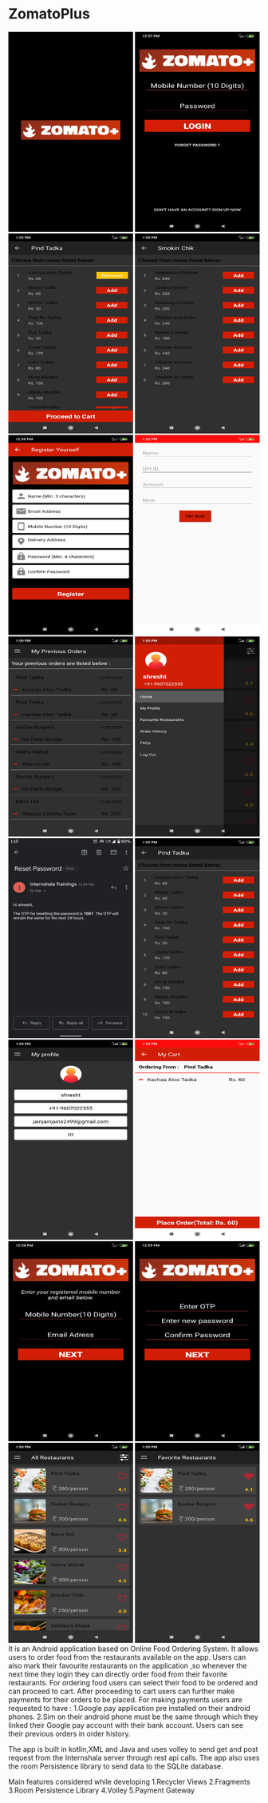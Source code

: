 # ZomatoPlus

<img src="https://github.com/ShreshtJain/ZomatoPlus/blob/master/Screenshots/Splash%20screen.jpg" alt="alt text" width="250" height="400">
<img src="https://github.com/ShreshtJain/ZomatoPlus/blob/master/Screenshots/Login%20Activity.jpg" alt="alt text" width="250" height="400">
<img src="https://github.com/ShreshtJain/ZomatoPlus/blob/master/Screenshots/menu%20List2.jpg" alt="alt text" width="250" height="400">
<img src="https://github.com/ShreshtJain/ZomatoPlus/blob/master/Screenshots/Restaurant.jpg" alt="alt text" width="250" height="400">
<img src="https://github.com/ShreshtJain/ZomatoPlus/blob/master/Screenshots/Register%20Activity.jpg" alt="alt text" width="250" height="400">
<img src="https://github.com/ShreshtJain/ZomatoPlus/blob/master/Screenshots/Payment%20Option.jpg" alt="alt text" width="250" height="400">
<img src="https://github.com/ShreshtJain/ZomatoPlus/blob/master/Screenshots/Order%20history1.jpg" alt="alt text" width="250" height="400">
<img src="https://github.com/ShreshtJain/ZomatoPlus/blob/master/Screenshots/Navigation%20Drawer.jpg" alt="alt text" width="250" height="400">
<img src="https://github.com/ShreshtJain/ZomatoPlus/blob/master/Screenshots/Gmail%20OTP.jpeg" alt="alt text" width="250" height="400">
<img src="https://github.com/ShreshtJain/ZomatoPlus/blob/master/Screenshots/Menu%20List.jpg" alt="alt text" width="250" height="400">
<img src="https://github.com/ShreshtJain/ZomatoPlus/blob/master/Screenshots/My%20Profile.jpg" alt="alt text" width="250" height="400">
<img src="https://github.com/ShreshtJain/ZomatoPlus/blob/master/Screenshots/My_Cart.jpg" alt="alt text" width="250" height="400">
<img src="https://github.com/ShreshtJain/ZomatoPlus/blob/master/Screenshots/Forgot%20Password.jpg" alt="alt text" width="250" height="400">
<img src="https://github.com/ShreshtJain/ZomatoPlus/blob/master/Screenshots/Confirm%20OTP.jpg" alt="alt text" width="250" height="400">
<img src="https://github.com/ShreshtJain/ZomatoPlus/blob/master/Screenshots/Dashboard.jpg" alt="alt text" width="250" height="400">
<img src="https://github.com/ShreshtJain/ZomatoPlus/blob/master/Screenshots/Favourite%20Restaurants.jpg" alt="alt text" width="250" height="400">
It is an Android application based on Online Food Ordering System.
It allows users to order food from the restaurants available on the app.
Users can also mark their favourite restaurants on the application ,so whenever the next time they login they can directly order food from their favorite restaurants.
For ordering food users can select their food to be ordered and can proceed to cart.
After proceeding to cart users can further make payments for their orders to be placed.
For making payments users are requested to have :
    1.Google pay application pre installed on their android phones.
    2.Sim on their android phone must be the same through which they linked their Google pay account with their bank account. 
Users can see their previous orders in order history.

The app is built in kotlin,XML and Java and uses volley to send get and post request from the Internshala server through rest api calls.
The app also uses the room Persistence library to send data to the SQLite database.

Main features considered while developing
1.Recycler Views
2.Fragments
3.Room Persistence Library
4.Volley
5.Payment Gateway
